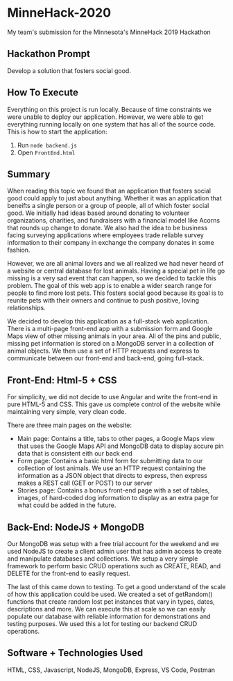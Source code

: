 # MinneHack-2020
My team's submission for the Minnesota's MinneHack 2019 Hackathon

## Hackathon Prompt
Develop a solution that fosters social good.

## How To Execute
Everything on this project is run locally. Because of time constraints we were unable to deploy our application. However, we were able to get everything running locally on one system that has all of the source code. This is how to start the application:
1. Run `node backend.js`
2. Open `FrontEnd.html`

## Summary
When reading this topic we found that an application that fosters social good could apply to just about anything. Whether it was an application that beneifts a single person or a group of people, all of which foster social good. We initially had ideas based around donating to volunteer organizations, charities, and fundraisers with a financial model like Acorns that rounds up change to donate. We also had the idea to be business facing surveying applications where employees trade reliable survey information to their company in exchange the company donates in some fashion.

However, we are all animal lovers and we all realized we had never heard of a website or central database for lost animals. Having a special pet in life go missing is a very sad event that can happen, so we decided to tackle this problem. The goal of this web app is to enable a wider search range for people to find more lost pets. This fosters social good because its goal is to reunite pets with their owners and continue to push positive, loving relationships.

We decided to develop this application as a full-stack web application. There is a multi-page front-end app with a submission form and Google Maps view of other missing animals in your area. All of the pins and public, missing pet information is stored on a MongoDB server in a collection of animal objects. We then use a set of HTTP requests and express to communicate between our front-end and back-end, going full-stack.

## Front-End: Html-5 + CSS
For simplicity, we did not decide to use Angular and write the front-end in pure HTML-5 and CSS. This gave us complete control of the website while maintaining very simple, very clean code. 

There are three main pages on the website:
 - Main page: Contains a title, tabs to other pages, a Google Maps view that uses the Google Maps API and MongoDB data to display accure pin data that is consistent eith our back end
 - Form page: Contains a basic html form for submitting data to our collection of lost animals. We use an HTTP request containing the information as a JSON object that directs to express, then express makes a REST call (GET or POST) to our server
 - Stories page: Contains a bonus front-end page with a set of tables, images, of hard-coded dog information to display as an extra page for what could be added in the future.

## Back-End: NodeJS + MongoDB
Our MongoDB was setup with a free trial account for the weekend and we used NodeJS to create a client admin user that has admin access to create and manipulate databases and collections. We setup a very simple framework to perform basic CRUD operations such as CREATE, READ, and DELETE for the front-end to easily request.

The last of this came down to testing. To get a good understand of the scale of how this application could be used. We created a set of getRandom() functions that create random lost pet instances that vary in types, dates, descriptions and more. We can execute this at scale so we can easily populate our database with reliable information for demonstrations and testing purposes. We used this a lot for testing our backend CRUD operations.

## Software + Technologies Used
HTML, CSS, Javascript, NodeJS, MongoDB, Express, VS Code, Postman 
